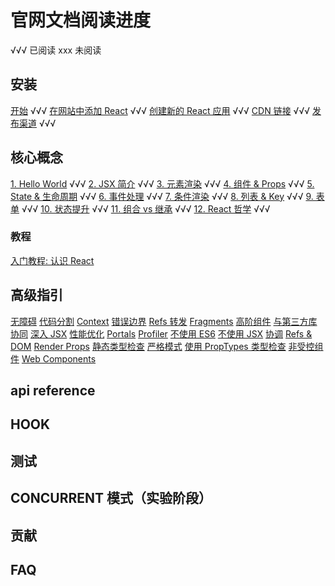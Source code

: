 # 官网文档阅读进度

√√√ 已阅读
xxx 未阅读

## 安装

[开始](https://zh-hans.reactjs.org/docs/getting-started.html) √√√
[在网站中添加 React](https://zh-hans.reactjs.org/docs/add-react-to-a-website.html) √√√
[创建新的 React 应用](https://zh-hans.reactjs.org/docs/create-a-new-react-app.html) √√√
[CDN 链接](https://zh-hans.reactjs.org/docs/cdn-links.html) √√√
[发布渠道](https://zh-hans.reactjs.org/docs/release-channels.html) √√√

## 核心概念

[1. Hello World](https://zh-hans.reactjs.org/docs/hello-world.html) √√√
[2. JSX 简介](https://zh-hans.reactjs.org/docs/introducing-jsx.html) √√√
[3. 元素渲染](https://zh-hans.reactjs.org/docs/rendering-elements.html) √√√
[4. 组件 & Props](https://zh-hans.reactjs.org/docs/components-and-props.html) √√√
[5. State & 生命周期](https://zh-hans.reactjs.org/docs/state-and-lifecycle.html) √√√
[6. 事件处理](https://zh-hans.reactjs.org/docs/handling-events.html) √√√
[7. 条件渲染](https://zh-hans.reactjs.org/docs/conditional-rendering.html) √√√
[8. 列表 & Key](https://zh-hans.reactjs.org/docs/lists-and-keys.html) √√√
[9. 表单](https://zh-hans.reactjs.org/docs/forms.html) √√√
[10. 状态提升](https://zh-hans.reactjs.org/docs/lifting-state-up.html) √√√
[11. 组合 vs 继承](https://zh-hans.reactjs.org/docs/composition-vs-inheritance.html) √√√
[12. React 哲学](https://zh-hans.reactjs.org/docs/thinking-in-react.html) √√√

### 教程

[入门教程: 认识 React](https://zh-hans.reactjs.org/tutorial/tutorial.html)

## 高级指引

[无障碍](https://zh-hans.reactjs.org/docs/accessibility.html)
[代码分割](https://zh-hans.reactjs.org/docs/code-splitting.html)
[Context](https://zh-hans.reactjs.org/docs/context.html)
[错误边界](https://zh-hans.reactjs.org/docs/error-boundaries.html)
[Refs 转发](https://zh-hans.reactjs.org/docs/forwarding-refs.html)
[Fragments](https://zh-hans.reactjs.org/docs/fragments.html)
[高阶组件](https://zh-hans.reactjs.org/docs/higher-order-components.html)
[与第三方库协同](https://zh-hans.reactjs.org/docs/integrating-with-other-libraries.html)
[深入 JSX](https://zh-hans.reactjs.org/docs/jsx-in-depth.html)
[性能优化](https://zh-hans.reactjs.org/docs/optimizing-performance.html)
[Portals](https://zh-hans.reactjs.org/docs/portals.html)
[Profiler](https://zh-hans.reactjs.org/docs/profiler.html)
[不使用 ES6](https://zh-hans.reactjs.org/docs/react-without-es6.html)
[不使用 JSX](https://zh-hans.reactjs.org/docs/react-without-jsx.html)
[协调](https://zh-hans.reactjs.org/docs/reconciliation.html)
[Refs & DOM](https://zh-hans.reactjs.org/docs/refs-and-the-dom.html)
[Render Props](https://zh-hans.reactjs.org/docs/render-props.html)
[静态类型检查](https://zh-hans.reactjs.org/docs/static-type-checking.html)
[严格模式](https://zh-hans.reactjs.org/docs/strict-mode.html)
[使用 PropTypes 类型检查](https://zh-hans.reactjs.org/docs/typechecking-with-proptypes.html)
[非受控组件](https://zh-hans.reactjs.org/docs/uncontrolled-components.html)
[Web Components](https://zh-hans.reactjs.org/docs/web-components.html)

## api reference

## HOOK

## 测试

## CONCURRENT 模式（实验阶段）

## 贡献

## FAQ
